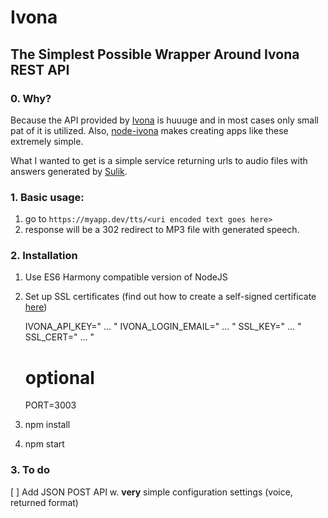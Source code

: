 # Ivona

## The  Simplest Possible Wrapper Around Ivona REST API

### 0. Why? 

Because the API provided by [Ivona](http://www.ivona.com/en/) is huuuge and in most cases only small pat of it is utilized. Also, [node-ivona](https://github.com/pilwon/node-ivona) makes creating apps like these extremely simple.

What I wanted to get is a simple service returning urls to audio files with answers generated by [Sulik](https://github.com/paprikka/sulik).

### 1. Basic usage:

1. go to `https://myapp.dev/tts/<uri encoded text goes here>`
2. response will be a 302 redirect to MP3 file with generated speech.

### 2. Installation

1. Use ES6 Harmony compatible version of NodeJS
2. Set up SSL certificates (find out how to create a self-signed certificate [here](https://devcenter.heroku.com/articles/ssl-certificate-self))

    IVONA_API_KEY=" ... "
    IVONA_LOGIN_EMAIL=" ... "
    SSL_KEY=" ... "
    SSL_CERT=" ... "

    # optional
    PORT=3003

3. npm install 
4. npm start

### 3. To do

[ ] Add JSON POST API w. **very** simple configuration settings (voice, returned format)